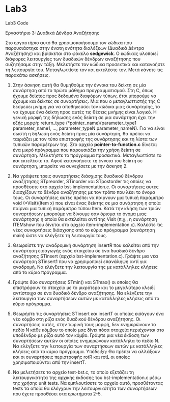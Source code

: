 # Lab3
Lab3 Code

Εργαστήριο 3: Δυαδικά Δένδρα Αναζήτησης

Στο εργαστήριο αυτό θα χρησιμοποιήσουμε τον κώδικα που παρουσιάστηκε στην ένατη ενότητα διαλέξεων (Δυαδικά Δέντρα Αναζήτησης) και βρίσκεται στο φάκελο **sedgewick**. Ο κώδικας υλοποιεί διάφορες λειτουργίες των δυαδικών δένδρων αναζήτησης που συζητήσαμε στην τάξη. Μελετήστε τον κώδικα προσεκτικά και κατανοήστε τη λειτουργία του. Μεταγλωττίστε τον και εκτελέστε τον. Μετά κάνετε τις παρακάτω ασκήσεις.

1.	Στην άσκηση αυτή θα θυμηθούμε την έννοια του δείκτη σε μία συνάρτηση από το πρώτο μάθημα προγραμματισμού. Στη C, όπως έχουμε δείκτες προς δεδομένα διαφόρων τύπων, έτσι μπορούμε να έχουμε και δείκτες σε συναρτήσεις. Μια που ο μεταγλωττιστής της C δεσμεύει μνήμη για να αποθηκεύσει τον κώδικα μιας συνάρτησης, το να έχουμε ένα δείκτη προς αυτές τις θέσεις μνήμης είναι λογικό. Η γενική μορφή της δήλωσης ενός δείκτη σε μια συνάρτηση έχει την εξής μορφή:
       return_type (*pointer_name)(parameter_type1
     parameter_name1, …, parameter_typeN parameter_nameN). 
Για να είναι σωστή η δήλωση ενός δείκτη προς μία συνάρτηση, θα πρέπει να ταιριάζει με τον τύπο επιστροφής της συνάρτησης και τη λίστα των τυπικών παραμέτρων της. Στο αρχείο **pointer-to-function.c** δίνεται ένα μικρό πρόγραμμα που παρουσιάζει την χρήση δείκτη σε συνάρτηση. Μελετήστε το πρόγραμμα προσεκτικά. Μεταγλωττίστε το και εκτελέστε το. Αφού κατανοήσετε τη έννοια του δείκτη σε συνάρτηση, μπορείτε να συνεχίσετε με την άσκηση 2.

2.	Να γράψετε τρεις συναρτήσεις διάσχισης δυαδικού δένδρου αναζήτησης STpreorder, STinorder και STpostorder τις οποίες να προσθέσετε στο αρχείο bst-implementation.c. Οι συναρτήσεις αυτές διασχίζουν το δένδρο αναζήτησης με τον τρόπο που λέει το όνομα τους. Οι συναρτήσεις αυτές πρέπει να παίρνουν μια τυπική παράμετρο void (*Visit)(Item x) που είναι ένας δείκτης σε μια συνάρτηση η οποία παίρνει μια τυπική παράμετρο τύπου Item. Κατά την κλήση των τριών συναρτήσεων μπορούμε να δίνουμε σαν όρισμα το όνομα μιας συνάρτησης η οποία θα εκτελείται αντί της Visit (π.χ., η συνάρτηση ITEMshow που δίνεται στο αρχείο item-implementation.c). Καλέστε τις νέες συναρτήσεις διάσχισης από το κύριο πρόγραμμα (συνάρτηση main) ώστε να ελέγξετε τη λειτουργία τους.

3.	Θεωρείστε την αναδρομική συνάρτηση insertR που καλείται από την συνάρτηση εισαγωγής ενός στοιχείου σε ένα δυαδικό δένδρο αναζήτησης STinsert (αρχείο bst-implementation.c). Γράψτε μια νέα συνάρτηση STinsert1 που να χρησιμοποιεί επανάληψη αντί για αναδρομή. Να ελέγξετε την λειτουργία της με κατάλληλες κλήσεις από το κύριο πρόγραμμα. 

4.	Γράψτε δύο συναρτήσεις STmin() και STmax() οι οποίες θα επιστρέφουν το στοιχείο με το μικρότερο και το μεγαλύτερο κλειδί αντίστοιχα σε ένα δυαδικό δένδρο αναζήτησης. Να ελέγξετε την λειτουργία των συναρτήσεων αυτών με κατάλληλες κλήσεις από το κύριο πρόγραμμα.

5.	Θεωρήστε τις συναρτήσεις STinsert και insertT οι οποίες εισάγουν ένα νέο κόμβο στη ρίζα ενός δυαδικού δένδρου αναζήτησης. Οι συναρτήσεις αυτές, στην τωρινή τους μορφή, δεν ενημερώνουν το πεδίο N κάθε κόμβου το οποίο μας δίνει πόσα στοιχεία περιέχονται στο υποδένδρο με ρίζα αυτό τον κόμβο. Γράψτε μια νέα έκδοση των συναρτήσεων αυτών οι οποίες ενημερώνουν κατάλληλα το πεδίο N. Να ελέγξετε την λειτουργία των συναρτήσεων αυτών με κατάλληλες κλήσεις από το κύριο πρόγραμμα. Υπόδειξη: Θα πρέπει να αλλάξουν και οι συναρτήσεις περιστροφής rotR και rotL οι οποίες χρησιμοποιούνται από την insertT.
6.	Να μελετήσετε το αρχείο test-bst.c, το οποίο εξετάζει τη λειτουργικότητα της αρχικής έκδοσης του bst-implementation.c μέσω της χρήσης unit tests. Να
εμπλουτίσετε το αρχείο αυτό, προσθέτοντας tests τα οποία θα ελέγχουν την λειτουργικότητα των συναρτήσεων που έχετε προσθέσει στα ερωτήματα 2-5.




